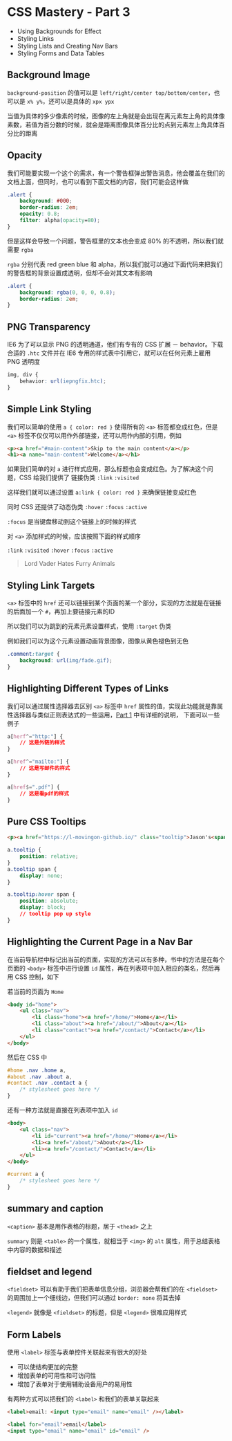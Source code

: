 # CSS Mastery - Part 3

- Using Backgrounds for Effect
- Styling Links
- Styling Lists and Creating Nav Bars
- Styling Forms and Data Tables

## Background Image

`background-position` 的值可以是 `left/right/center top/bottom/center`，也可以是 `x% y%`，还可以是具体的 `xpx ypx`

当值为具体的多少像素的时候，图像的左上角就是会出现在离元素左上角的具体像素数，若值为百分数的时候，就会是距离图像具体百分比的点到元素左上角具体百分比的距离

## Opacity

我们可能要实现一个这个的需求，有一个警告框弹出警告消息，他会覆盖在我们的文档上面，但同时，也可以看到下面文档的内容，我们可能会这样做

```css
.alert {
    background: #000;
    border-radius: 2em;
    opacity: 0.8;
    filter: alpha(opacity=80);
}
```

但是这样会导致一个问题，警告框里的文本也会变成 80% 的不透明，所以我们就需要 `rgba`

`rgba` 分别代表 red green blue 和 alpha，所以我们就可以通过下面代码来把我们的警告框的背景设置成透明，但却不会对其文本有影响

```css
.alert {
    background: rgba(0, 0, 0, 0.8);
    border-radius: 2em;
}
```

## PNG Transparency

IE6 为了可以显示 PNG 的透明通道，他们有专有的 CSS 扩展 － behavior。下载合适的 `.htc` 文件并在 IE6 专用的样式表中引用它，就可以在任何元素上雇用 PNG 透明度

```css
img, div {
    behavior: url(iepngfix.htc);
}
```

## Simple Link Styling

我们可以简单的使用 `a { color: red }` 使得所有的 `<a>` 标签都变成红色，但是 `<a>` 标签不仅仅可以用作外部链接，还可以用作内部的引用，例如

```html
<p><a href="#main-content">Skip to the main content</a></p>
<h1><a name="main-content">Welcome</a></h1>
```

如果我们简单的对 `a` 进行样式应用，那么标题也会变成红色。为了解决这个问题，CSS 给我们提供了 链接伪类 `:link` `:visited`

这样我们就可以通过设置 `a:link { color: red }` 来确保链接变成红色

同时 CSS 还提供了动态伪类 `:hover` `:focus` `:active` 

`:focus` 是当键盘移动到这个链接上的时候的样式

对 `<a>` 添加样式的时候，应该按照下面的样式顺序

`:link` `:visited` `:hover` `:focus` `:active`

> Lord Vader Hates Furry Animals

## Styling Link Targets

`<a>` 标签中的 `href` 还可以链接到某个页面的某一个部分，实现的方法就是在链接的后面加一个 `#`，再加上要链接元素的ID

所以我们可以为跳到的元素元素设置样式，使用 `:target` 伪类

例如我们可以为这个元素设置动画背景图像，图像从黄色褪色到无色

```css
.comment:target {
    background: url(img/fade.gif);
}
```

## Highlighting Different Types of Links

我们可以通过属性选择器去区别 `<a>` 标签中 `href` 属性的值，实现此功能就是靠属性选择器与类似正则表达式的一些运用，[Part 1](https://github.com/L-movingon/prepare-for-interview/blob/master/Books/CSS-Mastery/css-mastery-part-1.md) 中有详细的说明， 下面可以一些例子

```css
a[herf^="http:"] {
    // 这是外链的样式
}

a[href^="mailto:"] {
    // 这是写邮件的样式
}

a[href$=".pdf"] {
    // 这是看pdf的样式
}
```

## Pure CSS Tooltips

```html
<p><a href="https://l-movingon-github.io/" class="tooltip">Jason's<span>This BLog is hot</span></a> is my blog</p>
```

```css
a.tooltip {
    position: relative;
}
a.tooltip span {
    display: none;
}

a.tooltip:hover span {
    position: absolute;
    display: block;
    // tooltip pop up style
}
```

## Highlighting the Current Page in a Nav Bar

在当前导航栏中标记出当前的页面，实现的方法可以有多种，书中的方法是在每个页面的 `<body>` 标签中进行设置 `id` 属性，再在列表项中加入相应的类名，然后再用 CSS 控制，如下

若当前的页面为 `Home`

```html
<body id="home">
    <ul class="nav">
        <li class="home"><a href="/home/">Home</a></li>
        <li class="about"><a href="/about/">About</a></li>
        <li class="contact"><a href="/contact/">Contact</a></li>
    </ul>
</body>
```

然后在 CSS 中

```css
#home .nav .home a,
#about .nav .about a,
#contact .nav .contact a {
    /* stylesheet goes here */
}
```

还有一种方法就是直接在列表项中加入 `id` 

```html
<body>
    <ul class="nav">
        <li id="current"><a href="/home/">Home</a></li>
        <li><a href="/about/">About</a></li>
        <li><a href="/contact/">Contact</a></li>
    </ul>
</body>
```

```css
#current a {
    /* stylesheet goes here */
}
```

## summary and caption

`<caption>` 基本是用作表格的标题，居于 `<thead>` 之上

`summary` 则是 `<table>` 的一个属性，就相当于 `<img>` 的 `alt` 属性，用于总结表格中内容的数据和描述

## fieldset and legend

`<fieldset>` 可以有助于我们把表单信息分组，浏览器会帮我们的在 `<fieldset>` 的周围加上一个细线边，但我们可以通过 `border: none` 将其去掉

`<legend>` 就像是 `<fieldset>` 的标题，但是 `<legend>` 很难应用样式

## Form Labels

使用 `<label>` 标签与表单控件关联起来有很大的好处

- 可以使结构更加的完整
- 增加表单的可用性和可访问性
- 增加了表单对于使用辅助设备用户的易用性

有两种方式可以把我们的 `<label>` 和我们的表单关联起来

```html
<label>email: <input type="email" name="email" /></label>

<label for="email">email</label>
<input type="email" name="email" id="email" />
```